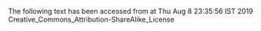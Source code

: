 The following text has been accessed from at Thu Aug 8 23:35:56 IST 2019
Creative_Commons_Attribution-ShareAlike_License
